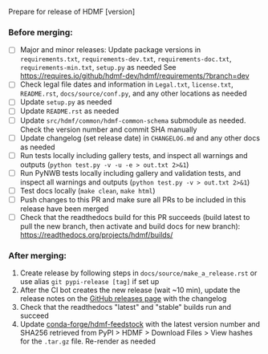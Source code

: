 Prepare for release of HDMF [version]

### Before merging:
- [ ] Major and minor releases: Update package versions in `requirements.txt`, `requirements-dev.txt`,
  `requirements-doc.txt`, `requirements-min.txt`, `setup.py` as needed
  See https://requires.io/github/hdmf-dev/hdmf/requirements/?branch=dev
- [ ] Check legal file dates and information in `Legal.txt`, `license.txt`, `README.rst`, `docs/source/conf.py`,
  and any other locations as needed
- [ ] Update `setup.py` as needed
- [ ] Update `README.rst` as needed
- [ ] Update `src/hdmf/common/hdmf-common-schema` submodule as needed. Check the version number and commit SHA manually
- [ ] Update changelog (set release date) in `CHANGELOG.md` and any other docs as needed
- [ ] Run tests locally including gallery tests, and inspect all warnings and outputs
  (`python test.py -v -u -e > out.txt 2>&1`)
- [ ] Run PyNWB tests locally including gallery and validation tests, and inspect all warnings and outputs
  (`python test.py -v > out.txt 2>&1`)
- [ ] Test docs locally (`make clean`, `make html`)
- [ ] Push changes to this PR and make sure all PRs to be included in this release have been merged
- [ ] Check that the readthedocs build for this PR succeeds (build latest to pull the new branch, then activate and
  build docs for new branch): https://readthedocs.org/projects/hdmf/builds/

### After merging:
1. Create release by following steps in `docs/source/make_a_release.rst` or use alias `git pypi-release [tag]` if set up
2. After the CI bot creates the new release (wait ~10 min), update the release notes on the
   [GitHub releases page](https://github.com/hdmf-dev/hdmf/releases) with the changelog
3. Check that the readthedocs "latest" and "stable" builds run and succeed
4. Update [conda-forge/hdmf-feedstock](https://github.com/conda-forge/hdmf-feedstock) with the latest version number
   and SHA256 retrieved from PyPI > HDMF > Download Files > View hashes for the `.tar.gz` file. Re-render as needed
